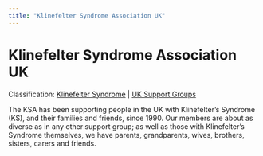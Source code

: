 ```yaml
---
title: "Klinefelter Syndrome Association UK"
---
```



Klinefelter Syndrome Association UK
===================================

Classification: [Klinefelter Syndrome][1] | [UK Support Groups][2]

The KSA has been supporting people in the UK with Klinefelter’s Syndrome (KS), and their families and friends, since 1990. Our members are about as diverse as in any other support group; as well as those with Klinefelter’s Syndrome themselves, we have parents, grandparents, wives, brothers, sisters, carers and friends.



[1]: /taxonomy/term/11
[2]: /support/uk



